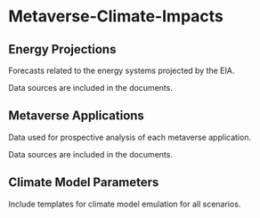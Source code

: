 # Metaverse-Climate-Impacts

## Energy Projections
Forecasts related to the energy systems projected by the EIA.

Data sources are included in the documents.

## Metaverse Applications
Data used for prospective analysis of each metaverse application.

Data sources are included in the documents.

## Climate Model Parameters
Include templates for climate model emulation for all scenarios.
